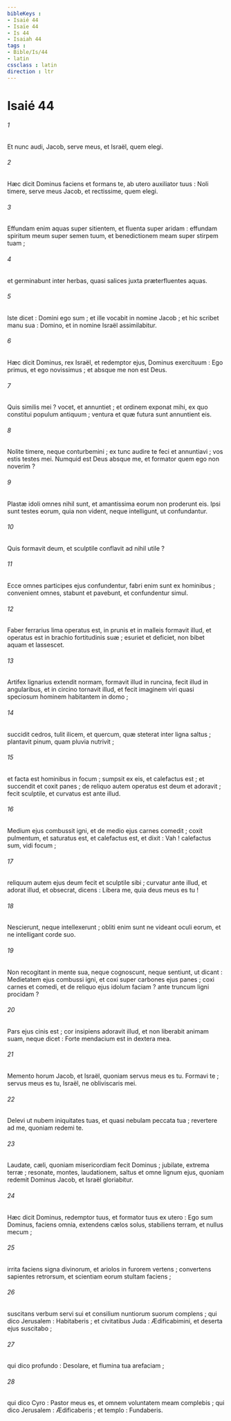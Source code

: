 ```yaml
---
bibleKeys : 
- Isaié 44
- Isaïe 44
- Is 44
- Isaiah 44
tags : 
- Bible/Is/44
- latin
cssclass : latin
direction : ltr
---
```


# Isaié 44

###### 1
Et nunc audi, Jacob, serve meus, et Israël, quem elegi.
###### 2
Hæc dicit Dominus faciens et formans te, ab utero auxiliator tuus : Noli timere, serve meus Jacob, et rectissime, quem elegi.
###### 3
Effundam enim aquas super sitientem, et fluenta super aridam : effundam spiritum meum super semen tuum, et benedictionem meam super stirpem tuam ;
###### 4
et germinabunt inter herbas, quasi salices juxta præterfluentes aquas.
###### 5
Iste dicet : Domini ego sum ; et ille vocabit in nomine Jacob ; et hic scribet manu sua : Domino, et in nomine Israël assimilabitur.
###### 6
Hæc dicit Dominus, rex Israël, et redemptor ejus, Dominus exercituum : Ego primus, et ego novissimus ; et absque me non est Deus.
###### 7
Quis similis mei ? vocet, et annuntiet ; et ordinem exponat mihi, ex quo constitui populum antiquum ; ventura et quæ futura sunt annuntient eis.
###### 8
Nolite timere, neque conturbemini ; ex tunc audire te feci et annuntiavi ; vos estis testes mei. Numquid est Deus absque me, et formator quem ego non noverim ?
###### 9
Plastæ idoli omnes nihil sunt, et amantissima eorum non proderunt eis. Ipsi sunt testes eorum, quia non vident, neque intelligunt, ut confundantur.
###### 10
Quis formavit deum, et sculptile conflavit ad nihil utile ?
###### 11
Ecce omnes participes ejus confundentur, fabri enim sunt ex hominibus ; convenient omnes, stabunt et pavebunt, et confundentur simul.
###### 12
Faber ferrarius lima operatus est, in prunis et in malleis formavit illud, et operatus est in brachio fortitudinis suæ ; esuriet et deficiet, non bibet aquam et lassescet.
###### 13
Artifex lignarius extendit normam, formavit illud in runcina, fecit illud in angularibus, et in circino tornavit illud, et fecit imaginem viri quasi speciosum hominem habitantem in domo ;
###### 14
succidit cedros, tulit ilicem, et quercum, quæ steterat inter ligna saltus ; plantavit pinum, quam pluvia nutrivit ;
###### 15
et facta est hominibus in focum ; sumpsit ex eis, et calefactus est ; et succendit et coxit panes ; de reliquo autem operatus est deum et adoravit ; fecit sculptile, et curvatus est ante illud.
###### 16
Medium ejus combussit igni, et de medio ejus carnes comedit ; coxit pulmentum, et saturatus est, et calefactus est, et dixit : Vah ! calefactus sum, vidi focum ;
###### 17
reliquum autem ejus deum fecit et sculptile sibi ; curvatur ante illud, et adorat illud, et obsecrat, dicens : Libera me, quia deus meus es tu !
###### 18
Nescierunt, neque intellexerunt ; obliti enim sunt ne videant oculi eorum, et ne intelligant corde suo.
###### 19
Non recogitant in mente sua, neque cognoscunt, neque sentiunt, ut dicant : Medietatem ejus combussi igni, et coxi super carbones ejus panes ; coxi carnes et comedi, et de reliquo ejus idolum faciam ? ante truncum ligni procidam ?
###### 20
Pars ejus cinis est ; cor insipiens adoravit illud, et non liberabit animam suam, neque dicet : Forte mendacium est in dextera mea.
###### 21
Memento horum Jacob, et Israël, quoniam servus meus es tu. Formavi te ; servus meus es tu, Israël, ne obliviscaris mei.
###### 22
Delevi ut nubem iniquitates tuas, et quasi nebulam peccata tua ; revertere ad me, quoniam redemi te.
###### 23
Laudate, cæli, quoniam misericordiam fecit Dominus ; jubilate, extrema terræ ; resonate, montes, laudationem, saltus et omne lignum ejus, quoniam redemit Dominus Jacob, et Israël gloriabitur.
###### 24
Hæc dicit Dominus, redemptor tuus, et formator tuus ex utero : Ego sum Dominus, faciens omnia, extendens cælos solus, stabiliens terram, et nullus mecum ;
###### 25
irrita faciens signa divinorum, et ariolos in furorem vertens ; convertens sapientes retrorsum, et scientiam eorum stultam faciens ;
###### 26
suscitans verbum servi sui et consilium nuntiorum suorum complens ; qui dico Jerusalem : Habitaberis ; et civitatibus Juda : Ædificabimini, et deserta ejus suscitabo ;
###### 27
qui dico profundo : Desolare, et flumina tua arefaciam ;
###### 28
qui dico Cyro : Pastor meus es, et omnem voluntatem meam complebis ; qui dico Jerusalem : Ædificaberis ; et templo : Fundaberis.
